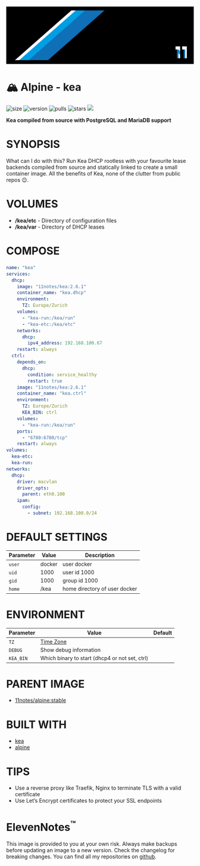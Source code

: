 ![Banner](https://github.com/11notes/defaults/blob/main/static/img/banner.png?raw=true)

# 🏔️ Alpine - kea
![size](https://img.shields.io/docker/image-size/11notes/kea/2.6.1?color=0eb305) ![version](https://img.shields.io/docker/v/11notes/kea/2.6.1?color=eb7a09) ![pulls](https://img.shields.io/docker/pulls/11notes/kea?color=2b75d6) ![stars](https://img.shields.io/docker/stars/11notes/kea?color=e6a50e) [<img src="https://img.shields.io/badge/github-11notes-blue?logo=github">](https://github.com/11notes)

**Kea compiled from source with PostgreSQL and MariaDB support**

# SYNOPSIS
What can I do with this? Run Kea DHCP rootless with your favourite lease backends compiled from source and statically linked to create a small container image. All the benefits of Kea, none of the clutter from public repos 😉.

# VOLUMES
* **/kea/etc** - Directory of configuration files
* **/kea/var** - Directory of DHCP leases

# COMPOSE
```yaml
name: "kea"
services:
  dhcp:
    image: "11notes/kea:2.6.1"
    container_name: "kea.dhcp"
    environment:
      TZ: Europe/Zurich
    volumes:
      - "kea-run:/kea/run"
      - "kea-etc:/kea/etc"
    networks:
      dhcp:
        ipv4_address: 192.168.100.67
    restart: always
  ctrl:
    depends_on:
      dhcp:
        condition: service_healthy
        restart: true
    image: "11notes/kea:2.6.1"
    container_name: "kea.ctrl"
    environment:
      TZ: Europe/Zurich
      KEA_BIN: ctrl
    volumes:
      - "kea-run:/kea/run"
    ports:
      - "6780:6780/tcp"
    restart: always
volumes:
  kea-etc:
  kea-run:
networks:
  dhcp:
    driver: macvlan
    driver_opts:
      parent: eth0.100
    ipam:
      config:
        - subnet: 192.168.100.0/24
```

# DEFAULT SETTINGS
| Parameter | Value | Description |
| --- | --- | --- |
| `user` | docker | user docker |
| `uid` | 1000 | user id 1000 |
| `gid` | 1000 | group id 1000 |
| `home` | /kea | home directory of user docker |

# ENVIRONMENT
| Parameter | Value | Default |
| --- | --- | --- |
| `TZ` | [Time Zone](https://en.wikipedia.org/wiki/List_of_tz_database_time_zones) | |
| `DEBUG` | Show debug information | |
| `KEA_BIN` | Which binary to start (dhcp4 or not set, ctrl) |  |

# PARENT IMAGE
* [11notes/alpine:stable](https://hub.docker.com/r/11notes/alpine)

# BUILT WITH
* [kea](https://gitlab.isc.org/isc-projects/kea.git)
* [alpine](https://alpinelinux.org)

# TIPS
* Use a reverse proxy like Traefik, Nginx to terminate TLS with a valid certificate
* Use Let’s Encrypt certificates to protect your SSL endpoints

# ElevenNotes<sup>™️</sup>
This image is provided to you at your own risk. Always make backups before updating an image to a new version. Check the changelog for breaking changes. You can find all my repositories on [github](https://github.com/11notes).
    